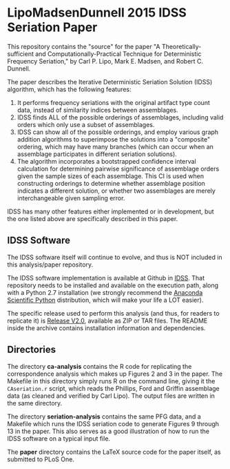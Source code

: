 # LipoMadsenDunnell 2015 IDSS Seriation Paper #

This repository contains the "source" for the paper "A Theoretically-sufficient and Computationally-Practical Technique for Deterministic Frequency Seriation," by Carl P. Lipo, Mark E. Madsen, and Robert C. Dunnell.  

The paper describes the Iterative Deterministic Seriation Solution (IDSS) algorithm, which has the following features:

1.  It performs frequency seriations with the original artifact type count data, instead of similarity indices between assemblages.
1.  IDSS finds ALL of the possible orderings of assemblages, including valid orders which only use a subset of assemblages.
1.  IDSS can show all of the possible orderings, and employ various graph addition algorithms to superimpose the solutions into a "composite" ordering, which may have many branches (which can occur when an assemblage participates in different seriation solutions).  
1.  The algorithm incorporates a bootstrapped confidence interval calculation for determining pairwise significance of assemblage orders given the sample sizes of each assemblage.  This CI is used when constructing orderings to determine whether assemblage position indicates a different solution, or whether two assemblages are merely interchangeable given sampling error.  

IDSS has many other features either implemented or in development, but the one listed above are specifically described in this paper.  



## IDSS Software ##

The IDSS software itself will continue to evolve, and thus is NOT included in this analysis/paper repository.  

The IDSS software implementation is available at Github in [IDSS](https://github.com/clipo/idss-seriation).  That repository needs to be installed and available on the execution path, along with a Python 2.7 installation (we strongly recommend the [Anaconda Scientific Python](http://continuum.io) distribution, which will make your life a LOT easier).  

The specific release used to perform this analysis (and thus, for readers to replicate it) is [Release V2.0](https://github.com/clipo/idss-seriation/releases/tag/v2.0), available as ZIP or TAR files.  The README inside the archive contains installation information and dependencies.



## Directories ##

The directory **ca-analysis** contains the R code for replicating the correspondence analysis which makes up Figures 2 and 3 in the paper.  The Makefile in this directory simply runs R on the command line, giving it the `CAseriation.r` script, which reads the Phillips, Ford and Griffin assemblage data (as cleaned and verified by Carl Lipo).  The output files are written in the same directory.

The directory **seriation-analysis** contains the same PFG data, and a Makefile which runs the IDSS seriation code to generate Figures 9 through 13 in the paper.  This also serves as a good illustration of how to run the IDSS software on a typical input file.  

The **paper** directory contains the LaTeX source code for the paper itself, as submitted to PLoS One.  

